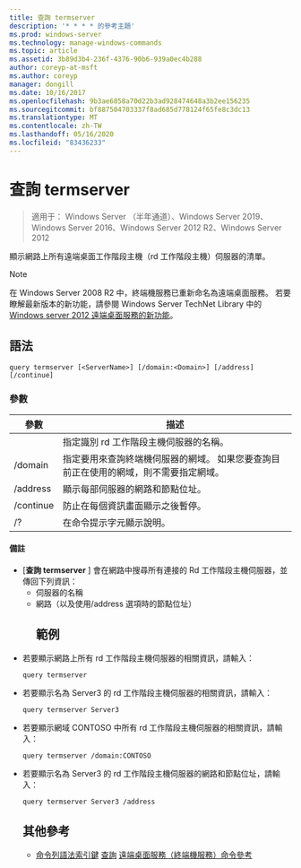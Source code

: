```yaml
---
title: 查詢 termserver
description: '* * * * 的參考主題'
ms.prod: windows-server
ms.technology: manage-windows-commands
ms.topic: article
ms.assetid: 3b89d3b4-236f-4376-90b6-939a0ec4b288
author: coreyp-at-msft
ms.author: coreyp
manager: dongill
ms.date: 10/16/2017
ms.openlocfilehash: 9b3ae6858a70d22b3ad928474648a3b2ee156235
ms.sourcegitcommit: bf887504703337f8ad685d778124f65fe8c3dc13
ms.translationtype: MT
ms.contentlocale: zh-TW
ms.lasthandoff: 05/16/2020
ms.locfileid: "83436233"
---
```

# <a name="query-termserver"></a>查詢 termserver

> 適用于： Windows Server （半年通道）、Windows Server 2019、Windows Server 2016、Windows Server 2012 R2、Windows Server 2012

顯示網路上所有遠端桌面工作階段主機（rd 工作階段主機）伺服器的清單。

> [!NOTE]
> 在 Windows Server 2008 R2 中，終端機服務已重新命名為遠端桌面服務。 若要瞭解最新版本的新功能，請參閱 Windows Server TechNet Library 中的[Windows server 2012 遠端桌面服務的新功能](https://technet.microsoft.com/library/hh831527)。
> ## <a name="syntax"></a>語法
> ```
> query termserver [<ServerName>] [/domain:<Domain>] [/address] [/continue]
> ```
> ### <a name="parameters"></a>參數
>
> |    參數     |                                                                        描述                                                                         |
> |------------------|------------------------------------------------------------------------------------------------------------------------------------------------------------|
> |   <ServerName>   |                                               指定識別 rd 工作階段主機伺服器的名稱。                                               |
> | /domain<Domain> | 指定要用來查詢終端機伺服器的網域。 如果您要查詢目前正在使用的網域，則不需要指定網域。 |
> |     /address     |                                                  顯示每部伺服器的網路和節點位址。                                                  |
> |    /continue     |                                              防止在每個資訊畫面顯示之後暫停。                                               |
> |        /?        |                                                            在命令提示字元顯示說明。                                                            |
>
>#### <a name="remarks"></a>備註
> - [**查詢 termserver** ] 會在網路中搜尋所有連接的 Rd 工作階段主機伺服器，並傳回下列資訊：
>   - 伺服器的名稱
>   - 網路（以及使用/address 選項時的節點位址）
>     ## <a name="examples"></a>範例
> - 若要顯示網路上所有 rd 工作階段主機伺服器的相關資訊，請輸入：
>   ```
>   query termserver
>   ```
> - 若要顯示名為 Server3 的 rd 工作階段主機伺服器的相關資訊，請輸入：
>   ```
>   query termserver Server3
>   ```
> - 若要顯示網域 CONTOSO 中所有 rd 工作階段主機伺服器的相關資訊，請輸入：
>   ```
>   query termserver /domain:CONTOSO
>   ```
> - 若要顯示名為 Server3 的 rd 工作階段主機伺服器的網路和節點位址，請輸入：
>   ```
>   query termserver Server3 /address
>   ```
>   ## <a name="additional-references"></a>其他參考
>   - [命令列語法索引鍵](command-line-syntax-key.md) 
>   [查詢](query.md) 
>   [遠端桌面服務（終端機服務）命令參考](remote-desktop-services-terminal-services-command-reference.md)
